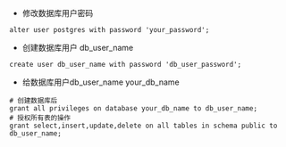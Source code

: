 + 修改数据库用户密码
```
alter user postgres with password 'your_password';
```
+ 创建数据库用户 db_user_name
```
create user db_user_name with password 'db_user_password';
```
+ 给数据库用户db_user_name your_db_name
```
# 创建数据库后
grant all privileges on database your_db_name to db_user_name;
# 授权所有表的操作
grant select,insert,update,delete on all tables in schema public to db_user_name;
```